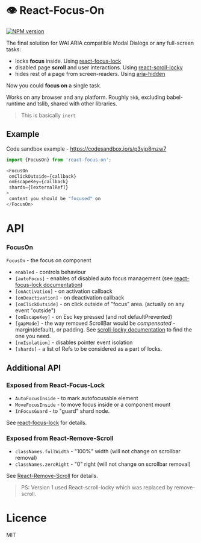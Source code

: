 👁 React-Focus-On 
=======
[![NPM version](https://img.shields.io/npm/v/react-focus-on.svg)](https://www.npmjs.com/package/react-focus-on)

The final solution for WAI ARIA compatible Modal Dialogs or any full-screen tasks:
- locks __focus__ inside. Using [react-focus-lock](https://github.com/theKashey/react-focus-lock)
- disabled page __scroll__ and user interactions. Using [react-scroll-locky](https://github.com/theKashey/react-scroll-locky)
- hides rest of a page from screen-readers. Using [aria-hidden](https://github.com/theKashey/aria-hidden)

Now you could __focus on__ a single task.

Works on any browser and any platform. Roughly `5kb`, excluding babel-runtime and tslib, shared with other libraries.

> This is basically `inert` 

## Example
Code sandbox example - https://codesandbox.io/s/p3vjp8mzw7
```js
import {FocusOn} from 'react-focus-on';

<FocusOn
 onClickOutside={callback}
 onEscapeKey={callback}
 shards={[externalRef]}
>
 content you should be "focused" on
</FocusOn>
```

# API
### FocusOn
`FocusOn` - the focus on component
 - `enabled` - controls behaviour
 - `[autoFocus]` - enables of disabled auto focus management (see [react-focus-lock documentation](https://github.com/theKashey/react-focus-lock))
 - `[onActivation]` - on activation callback
 - `[onDeactivation]` - on deactivation callback
 - `[onClickOutside]` - on click outside of "focus" area. (actually on any event "outside")
 - `[onEscapeKey]` - on Esc key pressed (and not defaultPrevented)
 - `[gapMode]` - the way removed ScrollBar would be _compensated_ - margin(default), or padding. See [scroll-locky documentation](https://github.com/theKashey/react-scroll-locky#gap-modes) to find the one you need.
 - `[noIsolation]` - disables pointer event isolation
 - `[shards]` - a list of Refs to be considered as a part of locks.
 
## Additional API
### Exposed from React-Focus-Lock
 - `AutoFocusInside` - to mark autofocusable element
 - `MoveFocusInside` - to move focus inside or a component mount
 - `InFocusGuard` - to "guard" shard node.
 
See [react-focus-lock](https://github.com/theKashey/react-focus-lock) for details.
 
### Exposed from React-Remove-Scroll
 - `classNames.fullWidth` - "100%" width (will not change on scrollbar removal)
 - `classNames.zeroRight` - "0" right (will not change on scrollbar removal)
  
See [React-Remove-Scroll](https://github.com/theKashey/react-remove-scroll) for details.

> PS: Version 1 used React-scroll-locky which was replaced by remove-scroll.  
  
# Licence
 MIT
  
